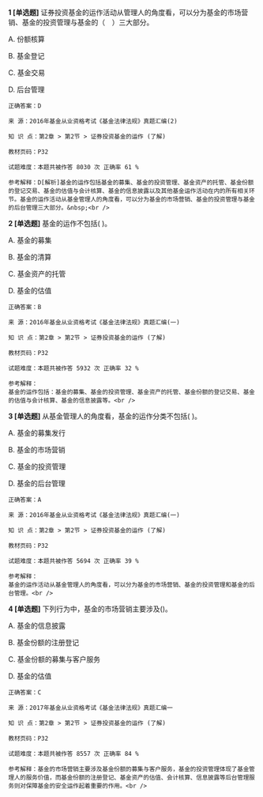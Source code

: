**1 [单选题]** 证券投资基金的运作活动从管理人的角度看，可以分为基金的市场营销、基金的投资管理与基金的（　）三大部分。 

A. 份额核算&nbsp;

B. 基金登记&nbsp;

C. 基金交易&nbsp;

D. 后台管理&nbsp;

```
正确答案：D

来 源：2016年基金从业资格考试《基金法律法规》真题汇编(2)

知 识 点：第2章 > 第2节 > 证券投资基金的运作 (了解)

教材页码：P32

试题难度：本题共被作答 8030 次 正确率 61 %

参考解释：D[解析]基金的运作包括基金的募集、基金的投资管理、基金资产的托管、基金份额的登记交易、基金的估值与会计核算、基金的信息披露以及其他基金运作活动在内的所有相关环节。基金的运作活动从基金管理人的角度看，可以分为基金的市场营销、基金的投资管理与基金的后台管理三大部分。&nbsp;<br />
```


**2 [单选题]** 
基金的运作不包括( )。

A. 基金的募集

B. 基金的清算

C. 基金资产的托管

D. 基金的估值

```
正确答案：B

来 源：2016年基金从业资格考试《基金法律法规》真题汇编(一)

知 识 点：第2章 > 第2节 > 证券投资基金的运作 (了解)

教材页码：P32

试题难度：本题共被作答 5932 次 正确率 32 %

参考解释：
基金的运作包括：基金的募集、基金的投资管理、基金资产的托管、基金份额的登记交易、基金的估值与会计核算、基金的信息披露等。<br />

```


**3 [单选题]** 
从基金管理人的角度看，基金的运作分类不包括( )。

A. 基金的募集发行

B. 基金的市场营销

C. 基金的投资管理

D. 基金的后台管理

```
正确答案：A

来 源：2016年基金从业资格考试《基金法律法规》真题汇编(一)

知 识 点：第2章 > 第2节 > 证券投资基金的运作 (了解)

教材页码：P32

试题难度：本题共被作答 5694 次 正确率 39 %

参考解释：
基金的运作活动从基金管理人的角度看，可以分为基金的市场营销、基金的投资管理和基金的后台管理。<br />

```


**4 [单选题]** 下列行为中，基金的市场营销主要涉及()。

A. 基金的信息披露

B. 基金份额的注册登记

C. 基金份额的募集与客户服务

D. 基金的估值

```
正确答案：C

来 源：2017年基金从业资格考试《基金法律法规》真题汇编一

知 识 点：第2章 > 第2节 > 证券投资基金的运作 (了解)

教材页码：P32

试题难度：本题共被作答 8557 次 正确率 84 %

参考解释：基金的市场营销主要涉及基金份额的募集与客户服务，基金的投资管理体现了基金管理人的服务价值，而基金份额的注册登记、基金资产的估值、会计核算、信息披露等后台管理服务则对保障基金的安全运作起着重要的作用。<br />
```

